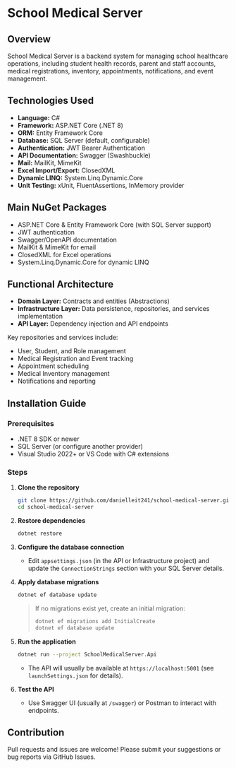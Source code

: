 # School Medical Server

## Overview

School Medical Server is a backend system for managing school healthcare operations, including student health records, parent and staff accounts, medical registrations, inventory, appointments, notifications, and event management.

## Technologies Used

- **Language:** C#
- **Framework:** ASP.NET Core (.NET 8)
- **ORM:** Entity Framework Core
- **Database:** SQL Server (default, configurable)
- **Authentication:** JWT Bearer Authentication
- **API Documentation:** Swagger (Swashbuckle)
- **Mail:** MailKit, MimeKit
- **Excel Import/Export:** ClosedXML
- **Dynamic LINQ:** System.Linq.Dynamic.Core
- **Unit Testing:** xUnit, FluentAssertions, InMemory provider

## Main NuGet Packages

- ASP.NET Core & Entity Framework Core (with SQL Server support)
- JWT authentication
- Swagger/OpenAPI documentation
- MailKit & MimeKit for email
- ClosedXML for Excel operations
- System.Linq.Dynamic.Core for dynamic LINQ

## Functional Architecture

- **Domain Layer:** Contracts and entities (Abstractions)
- **Infrastructure Layer:** Data persistence, repositories, and services implementation
- **API Layer:** Dependency injection and API endpoints

Key repositories and services include:
- User, Student, and Role management
- Medical Registration and Event tracking
- Appointment scheduling
- Medical Inventory management
- Notifications and reporting

## Installation Guide

### Prerequisites

- .NET 8 SDK or newer
- SQL Server (or configure another provider)
- Visual Studio 2022+ or VS Code with C# extensions

### Steps

1. **Clone the repository**
    ```bash
    git clone https://github.com/danielleit241/school-medical-server.git
    cd school-medical-server
    ```

2. **Restore dependencies**
    ```bash
    dotnet restore
    ```

3. **Configure the database connection**
    - Edit `appsettings.json` (in the API or Infrastructure project) and update the `ConnectionStrings` section with your SQL Server details.

4. **Apply database migrations**
    ```bash
    dotnet ef database update
    ```
    > If no migrations exist yet, create an initial migration:
    > ```bash
    > dotnet ef migrations add InitialCreate
    > dotnet ef database update
    > ```

5. **Run the application**
    ```bash
    dotnet run --project SchoolMedicalServer.Api
    ```
    - The API will usually be available at `https://localhost:5001` (see `launchSettings.json` for details).

6. **Test the API**
    - Use Swagger UI (usually at `/swagger`) or Postman to interact with endpoints.

## Contribution

Pull requests and issues are welcome! Please submit your suggestions or bug reports via GitHub Issues.
